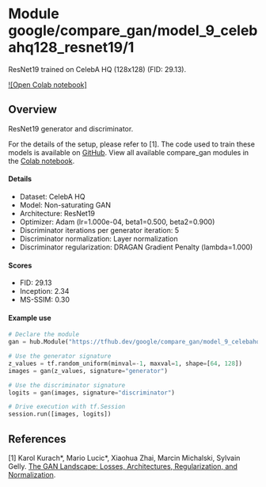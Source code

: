 # Module google/compare_gan/model_9_celebahq128_resnet19/1
ResNet19 trained on CelebA HQ (128x128) (FID: 29.13).

<!-- module-type: image-generator -->
<!-- asset-path: legacy -->
<!-- network-architecture: ResNet19 -->
<!-- dataset: celeba-hq -->
<!-- fine-tunable: false -->
<!-- format: hub -->


[![Open Colab notebook]](https://colab.research.google.com/github/google/compare_gan/blob/v2/compare_gan/src/tfhub_models.ipynb)

## Overview

ResNet19 generator and discriminator.

For the details of the setup, please refer to [1].
The code used to train these models is available on
[GitHub](https://github.com/google/compare_gan).
View all available compare_gan modules in the [Colab notebook](https://colab.research.google.com/github/google/compare_gan/blob/v2/compare_gan/src/tfhub_models.ipynb).

#### Details

* Dataset: CelebA HQ
* Model: Non-saturating GAN
* Architecture: ResNet19
* Optimizer: Adam (lr=1.000e-04, beta1=0.500, beta2=0.900)
* Discriminator iterations per generator iteration: 5
* Discriminator normalization: Layer normalization
* Discriminator regularization: DRAGAN Gradient Penalty (lambda=1.000)

#### Scores

* FID: 29.13
* Inception: 2.34
* MS-SSIM: 0.30

#### Example use
```python
# Declare the module
gan = hub.Module("https://tfhub.dev/google/compare_gan/model_9_celebahq128_resnet19/1")

# Use the generator signature
z_values = tf.random_uniform(minval=-1, maxval=1, shape=[64, 128])
images = gan(z_values, signature="generator")

# Use the discriminator signature
logits = gan(images, signature="discriminator")

# Drive execution with tf.Session
session.run([images, logits])
```

## References

[1] Karol Kurach*, Mario Lucic*, Xiaohua Zhai, Marcin Michalski, Sylvain Gelly.
[The GAN Landscape: Losses, Architectures, Regularization, and Normalization](https://arxiv.org/abs/1807.04720).
